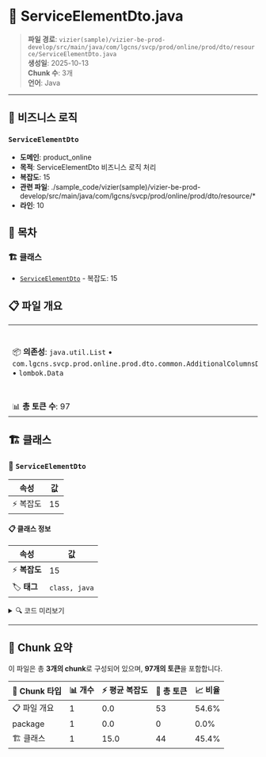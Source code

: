 # 📄 ServiceElementDto.java

> **파일 경로**: `vizier(sample)/vizier-be-prod-develop/src/main/java/com/lgcns/svcp/prod/online/prod/dto/resource/ServiceElementDto.java`  
> **생성일**: 2025-10-13  
> **Chunk 수**: 3개  
> **언어**: Java
---



## 💼 비즈니스 로직

### `ServiceElementDto`
- **도메인**: product_online
- **목적**: ServiceElementDto 비즈니스 로직 처리
- **복잡도**: 15
- **관련 파일**: ./sample_code/vizier(sample)/vizier-be-prod-develop/src/main/java/com/lgcns/svcp/prod/online/prod/dto/resource/*
- **라인**: 10


## 📑 목차

### 🏗️ 클래스
- [`ServiceElementDto`](#class-serviceelementdto) - 복잡도: 15

## 📋 파일 개요

| | |
|--|--|
| 📦 **의존성**: `java.util.List` • `com.lgcns.svcp.prod.online.prod.dto.common.AdditionalColumnsDto` • `lombok.Data` | ⚡ **총 복잡도**: 15 |
| 📊 **총 토큰 수**: 97 |  |



## 🏗️ 클래스

### <a id="class-serviceelementdto"></a>🎯 `ServiceElementDto`

| 속성 | 값 |
|------|----|
| ⚡ 복잡도 | 15 |



#### 📋 클래스 정보

| 속성 | 값 |
|------|----|
| ⚡ **복잡도** | 15 || 📍 **라인 범위** | 10-10 |
| 🏷️ **태그** | `class, java` |

<details>
<summary>🔍 코드 미리보기</summary>

```java
public class ServiceElementDto {
	private String objUuid;
	private String objCode;
	private String svcRscTypeCode;
	private String prvsnActvtYn;
	private String prvsnCode;
	private String prvsnPrmtrName;
	private String svcRscOvwCntn;
	private String dplcTrgtUuid;
	private String rgstUser;
	private String rgstDtm;
	private String updUser;
	private String updDtm;
	private List<AdditionalColumnsDto> additionalColumns;
}...
```

**Chunk 정보**
- 🆔 **ID**: `6cc8736d2903`
- 📍 **라인**: 10-10
- 📊 **토큰**: 44
- 🏷️ **태그**: `class, java`

</details>

---





## 🧩 Chunk 요약

이 파일은 총 **3개의 chunk**로 구성되어 있으며, **97개의 토큰**을 포함합니다.

| 🧩 Chunk 타입 | 📊 개수 | ⚡ 평균 복잡도 | 📝 총 토큰 | 📈 비율 |
|---------------|--------|-------------|----------|--------|
| 📋 파일 개요 | 1 | 0.0 | 53 | 54.6% |
| package | 1 | 0.0 | 0 | 0.0% |
| 🏗️ 클래스 | 1 | 15.0 | 44 | 45.4% |

